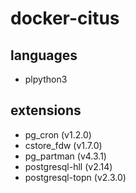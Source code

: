 # docker-citus

## languages

* plpython3

## extensions

* pg_cron           (v1.2.0)
* cstore_fdw        (v1.7.0)
* pg_partman        (v4.3.1)
* postgresql-hll    (v2.14)
* postgresql-topn   (v2.3.0)